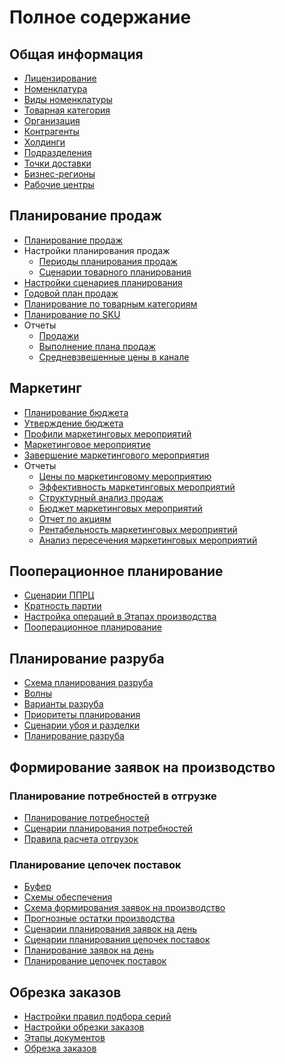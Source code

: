 ﻿# Полное содержание

<h2> Общая информация </h2>

- [Лицензирование](CommonInformation/Licensing.md)
- [Номенклатура](CommonInformation/Nomenclature.md)
- [Виды номенклатуры](CommonInformation/KindOfNomenclature.md)
- [Товарная категория](CommonInformation/РroductCategory.md)
- [Организация](CommonInformation/Organization.md)
- [Контрагенты](CommonInformation/Contractor.md)
- [Холдинги](CommonInformation/Holding.md)
- [Подразделения](CommonInformation/Department.md)
- [Точки доставки](CommonInformation/DeliveryPoint.md)
- [Бизнес-регионы](CommonInformation/BusinessRegion.md)
- [Рабочие центры](CommonInformation/WorkCenter.md)

<h2> Планирование продаж </h2>

- [Планирование продаж](SalesPlanning/SalesPlanning.md)
- Настройки планирования продаж
    - [Периоды планирования продаж](SalesPlanning/SalesPlanningSettings/SalesPlanningPeriods.md)
    - [Сценарии товарного планирования](SalesPlanning/SalesPlanningSettings/CommodityPlanningScenarios.md)
- [Настройки сценариев планирования](SalesPlanning/PlanningScenarioSettings.md)
- [Годовой план продаж](SalesPlanning/AnnualSalesPlan.md)
- [Планирование по товарным категориям](SalesPlanning/PlanningByProductCategories.md)
- [Планирование по SKU](SalesPlanning/PlanningBySKU.md)
- Отчеты
    - [Продажи](SalesPlanning/Reports/Sales.md)
    - [Выполнение плана продаж](SalesPlanning/Reports/ImplementationSalesPlan.md)
    - [Средневзвешенные цены в канале](SalesPlanning/Reports/WeightedAveragePricesInChannel.md)

<h2> Маркетинг </h2>

- [Планирование бюджета](Marketing/BudgetPlanning.md)
- [Утверждение бюджета](Marketing/BudgetApproval.md)
- [Профили маркетинговых мероприятий](Marketing/MarketingEventProfiles.md)
- [Маркетинговое мероприятие](Marketing/MarketingEvent.md)
- [Завершение маркетингового мероприятия](Marketing/CompletionMarketingEvent.md)
- Отчеты
    - [Цены по маркетинговому мероприятию](Marketing/Reports/PricesMarketingEvent.md)
    - [Эффективность маркетинговых мероприятий](Marketing/Reports/EffectivenessMarketingActivities.md)
    - [Структурный анализ продаж](Marketing/Reports/StructuralAnalysisSales.md)
    - [Бюджет маркетинговых мероприятий](Marketing/Reports/BudgetMarketingEvents.md)
    - [Отчет по акциям](Marketing/Reports/StockReport.md)
    - [Рентабельность маркетинговых мероприятий](Marketing/Reports/ProfitabilityMarketingActivities.md)
    - [Анализ пересечения маркетинговых мероприятий](Marketing/Reports/AnalysisIntersectionMarketingActivities.md)

<h2> Пооперационное планирование  </h2>

- [Сценарии ППРЦ](OperationalPlanning/ScenarioOperationalPlanning.md)
- [Кратность партии](OperationalPlanning/PartyMultiplicity.md)
- [Настройка операций в Этапах производства](OperationalPlanning/SettingUpOperations.md)
- [Пооперационное планирование](OperationalPlanning/OperationalPlanning.md)

<h2> Планирование разруба </h2>

- [Схема планирования разруба](Cutting/SchemeCutting.md)
- [Волны](Cutting/Waves.md)
- [Варианты разруба](Cutting/CuttingOptions.md)
- [Приоритеты планирования](Cutting/PlanningPriorities.md)
- [Сценарии убоя и разделки](Cutting/SlaughterAndButcheringScenarios.md)
- [Планирование разруба](Cutting/PlanningOfTheCut.md)

<h2> Формирование заявок на производство </h2>

<h3> Планирование потребностей в отгрузке </h3>

- [Планирование потребностей](SCP/ShipmentRequirementsPlanning/NeedsPlanning.md)
- [Сценарии планирования потребностей](SCP/ShipmentRequirementsPlanning/NeedsPlanningScenarios.md)
- [Правила расчета отгрузок](SCP/ShipmentRequirementsPlanning/RulesForCalculatingShipments.md)

<h3> Планирование цепочек поставок </h3>

- [Буфер](SCP/SupplyChainPlanning/Buffer.md)
- [Схемы обеспечения](SCP/SupplyChainPlanning/ProvisionScheme.md)
- [Схема формирования заявок на производство](SCP/SupplyChainPlanning/SchemeSCP.md)
- [Прогнозные остатки производства](SCP/SupplyChainPlanning/ProductionResidues.md)
- [Сценарии планирования заявок на день](SCP/SupplyChainPlanning/ScenariosForPlanningRequestsForTheDay.md)
- [Сценарии планирования цепочек поставок](SCP/SupplyChainPlanning/SupplyChainPlanningScenarios.md)
- [Планирование заявок на день](SCP/SupplyChainPlanning/PlanningRequestsForTheDay.md)
- [Планирование цепочек поставок](SCP/SupplyChainPlanning/SupplyChainPlanning.md)

<h2> Обрезка заказов </h2>

- [Настройки правил подбора серий](CuttingOrders/SettingSeriesSelectionRules.md)
- [Настройки обрезки заказов](CuttingOrders/CuttingOrdersSetting.md)
- [Этапы документов](CuttingOrders/StagesOfDocuments.md)
- [Обрезка заказов](CuttingOrders/CuttingOrders.md)
